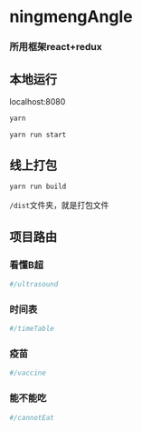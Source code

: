 # ningmengAngle

### 所用框架react+redux

## 本地运行

localhost:8080

```bash
yarn
```

```bash
yarn run start
```

## 线上打包

```bash
yarn run build
```

`/dist`文件夹，就是打包文件

## 项目路由



### 看懂B超

```bash
#/ultrasound
```

### 时间表

```bash
#/timeTable
```

### 疫苗

```bash
#/vaccine
```

### 能不能吃

```bash
#/cannotEat
```

